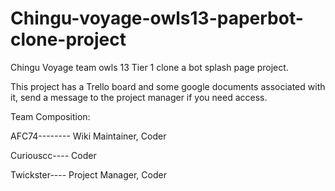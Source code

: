# Chingu-voyage-owls13-paperbot-clone-project

Chingu Voyage team owls 13
Tier 1 clone a bot splash page project.

This project has a Trello board and some google documents associated with it, send a message to the project manager if you need access.

Team Composition:

AFC74-------- Wiki Maintainer, Coder

Curiouscc---- Coder

Twickster---- Project Manager, Coder
